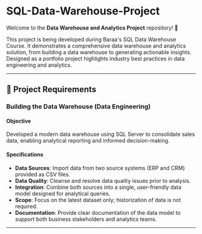 # SQL-Data-Warehouse-Project

Welcome to the **Data Warehouse and Analytics Project** repository! 🚀

This project is being developed during Baraa's SQL Data Warehouse Course. It demonstrates a comprehensive data warehouse and analytics solution, from building a data warehouse to generating actionable insights. Designed as a portfolio project highlights industry best practices in data engineering and analytics.

--- 

## 🚀 Project Requirements

### Building the Data Warehouse (Data Engineering)

#### Objective
Developed a modern data warehouse using SQL Server to consolidate sales data, enabling analytical reporting and informed decision-making.

#### Specifications
- **Data Sources**: Import data from two source systems (ERP and CRM) provided as CSV files.
- **Data Quality**: Cleanse and resolve data quality issues prior to analysis.
- **Integration**: Combine both sources into a single, user-friendly data model designed for analytical queries.
- **Scope**: Focus on the latest dataset only; historization of data is not required.
- **Documentation**: Provide clear documentation of the data model to support both business stakeholders and analytics teams.

---
